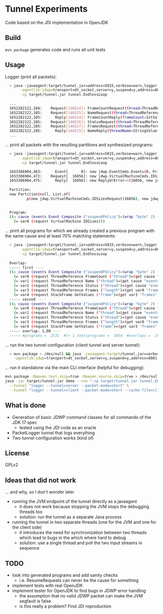 Tunnel Experiments
==================
Code based on the JDI implementation in OpenJDK

Build
-----
`mvn package` generates code and runs all unit tests

Usage
-----
Logger (print all packets):
```sh
  > java -javaagent:target/tunnel.jar=address=5015,verbose=warn,logger,--packets \
       -agentlib:jdwp=transport=dt_socket,server=y,suspend=y,address=8001 \
       -cp target/tunnel.jar tunnel.EndlessLoop
       
  ...
  1652282122,104:    Request[146524]: FrameCountRequest(thread=ThreadReference(1))
  1652282122,105:    Request[146525]: NameRequest(thread=ThreadReference(1))
  1652282122,105:      Reply[146524]: FrameCountReply(frameCount=IntValue(1))
  1652282122,105:    Request[146526]: StatusRequest(thread=ThreadReference(1))
  1652282122,105:    Request[146527]: FramesRequest(thread=ThreadReference(1), startFrame=IntValue(0), length=IntValue(1))
  1652282122,105:      Reply[146525]: NameReply(threadName=StringValue(main))
  ...
```

... print all packets with the resulting partitions and synthesized programs:
```sh
  > java -javaagent:target/tunnel.jar=address=5015,verbose=warn,logger,mode=code,--packets,--partitions,--programs \
       -agentlib:jdwp=transport=dt_socket,server=y,suspend=y,address=8001 \
       -cp target/tunnel.jar tunnel.EndlessLoop

  1653386904,463:      Event[      0]: new jdwp.EventCmds.Events(0, PrimitiveValue.wrap((byte)2), new ListValue<>(Type.LIST, List.of(new EventCmds.Events.VMStart(PrimitiveValue.wrap(0), new ThreadRefere... (-26 more)
  1653386904,472:    Request[  16056]: new jdwp.VirtualMachineCmds.IDSizesRequest(16056)
  1653386904,475:      Reply[  16056]: new ReplyOrError<>(16056, new jdwp.VirtualMachineCmds.IDSizesReply(16056, PrimitiveValue.wrap(8), PrimitiveValue.wrap(8), PrimitiveValue.wrap(8), PrimitiveValue.wr... (-6 more)
  
  Partition:
  new Partition(null, List.of(
          p(new jdwp.VirtualMachineCmds.IDSizesRequest(16056), new jdwp.VirtualMachineCmds.IDSizesReply(16056, PrimitiveValue.wrap(8), PrimitiveValue.wrap(8), PrimitiveValue.wrap(8), PrimitiveValue.wrap(8), PrimitiveValue.wrap(8)))))
  
  
  Program:
  ((= cause (events Event Composite ("suspendPolicy")=(wrap "byte" 2) ("events" 0 "requestID")=(wrap "int" 0) ("events" 0 "thread")=(wrap "thread" 1)))
    (= var0 (request VirtualMachine IDSizes)))
```

... print all programs for which we already created a previous program with the same cause 
and at least 70% matching statements:
```sh
  > java -javaagent:target/tunnel.jar=address=5015,verbose=warn,logger,mode=code,--packets,--overlaps \
       -agentlib:jdwp=transport=dt_socket,server=y,suspend=y,address=8001 \
       -cp target/tunnel.jar tunnel.EndlessLoop
       
  Overlap:
  ----- first ----
  ((= cause (events Event Composite ("suspendPolicy")=(wrap "byte" 2) ("events" 0 "requestID")=(wrap "int" 56) ("events" 0 "thread")=(wrap "thread" 1) ("events" 0 "location" "codeIndex")=(wrap "long" 2) ("events" 0 "location" "declaringType")=(wrap "class-type" 1055) ("events" 0 "location" "methodRef")=(wrap "method" 105553122640072)))
    (= var0 (request ThreadReference FrameCount ("thread")=(get cause "events" 0 "thread")))
    (= var1 (request ThreadReference Name ("thread")=(get cause "events" 0 "thread")))
    (= var2 (request ThreadReference Status ("thread")=(get cause "events" 0 "thread")))
    (= var3 (request ThreadReference Frames ("length")=(get var0 "frameCount") ("startFrame")=(wrap "int" 0) ("thread")=(get cause "events" 0 "thread")))
    (= var4 (request StackFrame GetValues ("frame")=(get var3 "frames" 0 "frameID") ("thread")=(get cause "events" 0 "thread") ("slots" 0 "sigbyte")=(wrap "byte" 91) ("slots" 0 "slot")=(wrap "int" 0) ("slots" 1 "sigbyte")=(wrap "byte" 73) ("slots" 1 "slot")=(get var0 "frameCount"))))
  ----- second ----
  ((= cause (events Event Composite ("suspendPolicy")=(wrap "byte" 2) ("events" 0 "requestID")=(wrap "int" 56) ("events" 0 "thread")=(wrap "thread" 1) ("events" 0 "location" "codeIndex")=(wrap "long" 2) ("events" 0 "location" "declaringType")=(wrap "class-type" 1055) ("events" 0 "location" "methodRef")=(wrap "method" 105553122640072)))
    (= var0 (request ThreadReference FrameCount ("thread")=(get cause "events" 0 "thread")))
    (= var1 (request ThreadReference Name ("thread")=(get cause "events" 0 "thread")))
    (= var2 (request ThreadReference Status ("thread")=(get cause "events" 0 "thread")))
    (= var3 (request ThreadReference Frames ("length")=(get var0 "frameCount") ("startFrame")=(wrap "int" 0) ("thread")=(get cause "events" 0 "thread")))
    (= var4 (request StackFrame GetValues ("frame")=(get var3 "frames" 0 "frameID") ("thread")=(get cause "events" 0 "thread") ("slots" 0 "sigbyte")=(wrap "byte" 91) ("slots" 0 "slot")=(wrap "int" 0) ("slots" 1 "sigbyte")=(wrap "byte" 73) ("slots" 1 "slot")=(get var0 "frameCount"))))
  ----- overlap: 1,00 ----
  ----- #programs =  2531  #(> 1 stmt)programs =  1054  #overlaps =  1039 (98,58%) 
```

... run the two tunnel configuration (client tunnel and server tunnel):
```sh
  > mvn package > /dev/null && java -javaagent:target/tunnel.jar=verbose=debug,logger,tunnel=server:address=5015,verbose=debug,logger,tunnel=client\
    -agentlib:jdwp=transport=dt_socket,server=y,suspend=y,address=8001 -cp target/tunnel.jar tunnel.EndlessLoop
```

... run it standalone via the main CLI interface (helpful for debugging):
```sh
mvn package -Dmaven.test.skip=true -Dmaven.source.skip=true > /dev/null && \
java -jar target/tunnel.jar demo --run "-cp target/tunnel.jar tunnel.EndlessLoop" --own 5015 \
  --tunnel "logger --tunnel=server --packet-mode=short" \
  --tunnel "logger --tunnel=client --packet-mode=short --cache-file=client.txt --log-columns=none"
```

What is done
------------
- Generation of basic JDWP command classes for all commands of the JDK 17 spec
  - tested using the JDI code as an oracle
- PacketLogger tunnel that logs everything
- Two tunnel configuration works (kind of)

License
-------
GPLv2

Ideas that did not work
-----------------------
... and why, so I don't wonder later

- running the JVM endpoint of the tunnel directly as a javaagent
  - it does not work because stopping the JVM stops the debugging threads too
  - solution: run the tunnel as a separate Java process
- running the tunnel in two separate threads (one for the JVM and one for the client side)
  - it introduces the need for synchronization between two threads which lead to bugs in the
    which where hard to debug
  - solution: use a single thread and poll the two input streams in sequence

TODO
----

- look into generated programs and add sanity checks
  - i.e. ResumeRequests can never be the cause for something
- implement tests with real OpenJDK
- implement tester for OpenJDK to find bugs in JDWP error handling
  - the assumption that no valid JDWP packet can make the JVM segfault is false
  - is this really a problem? Find JDI reproduction